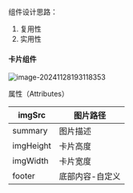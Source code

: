 组件设计思路：

1. 复用性
2. 实用性

#### 卡片组件

![image-20241128193118353](C:/Users/check/AppData/Roaming/Typora/typora-user-images/image-20241128193118353.png)

属性（Attributes）

| imgSrc    | 图片路径        |
| --------- | --------------- |
| summary   | 图片描述        |
| imgHeight | 卡片高度        |
| imgWidth  | 卡片宽度        |
| footer    | 底部内容-自定义 |

